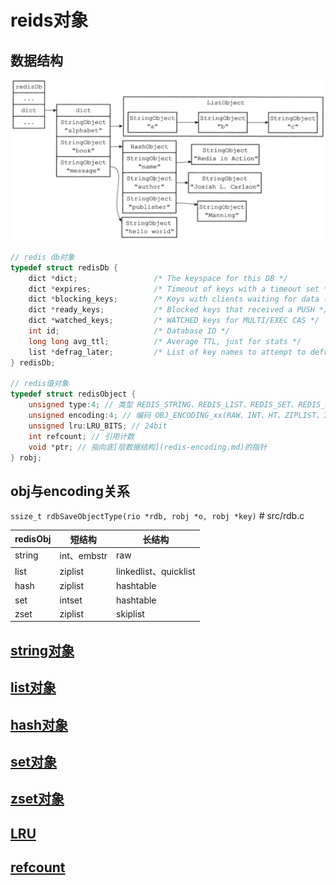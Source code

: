 # reids对象

## 数据结构

![img](res/redis-keyspace.png)

```c
// redis db对象
typedef struct redisDb {
    dict *dict;                 /* The keyspace for this DB */
    dict *expires;              /* Timeout of keys with a timeout set */
    dict *blocking_keys;        /* Keys with clients waiting for data (BLPOP)*/
    dict *ready_keys;           /* Blocked keys that received a PUSH */
    dict *watched_keys;         /* WATCHED keys for MULTI/EXEC CAS */
    int id;                     /* Database ID */
    long long avg_ttl;          /* Average TTL, just for stats */
    list *defrag_later;         /* List of key names to attempt to defrag one by one, gradually. */
} redisDb;

// redis值对象
typedef struct redisObject {
    unsigned type:4; // 类型 REDIS_STRING、REDIS_LIST、REDIS_SET、REDIS_ZSET、REDIS_HASH
    unsigned encoding:4; // 编码 OBJ_ENCODING_xx(RAW、INT、HT、ZIPLIST、INTSET、SKIPLIST、EMBSTR、QUICKLIST、STREAM)
    unsigned lru:LRU_BITS; // 24bit
    int refcount; // 引用计数
    void *ptr; // 指向底[层数据结构](redis-encoding.md)的指针
} robj;
```

## obj与encoding关系

`ssize_t rdbSaveObjectType(rio *rdb, robj *o, robj *key)` # src/rdb.c

| redisObj | 短结构      | 长结构                |
| -------- | ----------- | --------------------- |
| string   | int、embstr | raw                   |
| list     | ziplist     | linkedlist、quicklist |
| hash     | ziplist     | hashtable             |
| set      | intset      | hashtable             |
| zset     | ziplist     | skiplist              |

## [string对象](redis-obj-string.md)

## [list对象](redis-obj-list.md)

## [hash对象](redis-obj-hash.md)

## [set对象](redis-obj-set.md)

## [zset对象](redis-obj-zset.md)

## [LRU](redis-cache-eliminate.md)

## [refcount](redis-obj-refcount.md)

